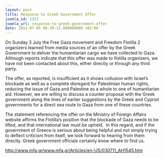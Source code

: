 ```yaml
---
layout: post
title: Response to Greek Government Offer
joomla_id: 1323
joomla_url: response-to-greek-government-offer
date: 2011-07-05 06:39:12.000000000 +02:00
---
```

<p>On Sunday 3 July the Free Gaza movement and Freedom Flotilla 2 organizers learned from media sources of an offer by the Greek Government to deliver the humanitarian cargo we have collected to Gaza. Although reports indicate that this offer was made to flotilla organizers, we have not been contacted about this, either directly or through any third party.</p>
<p>The offer, as reported, is insufficient as it shows collusion with Israel’s blockade as well as a complete disregard for Palestinian human rights, reducing the issue of Gaza and Palestine as a whole to one of humanitarian aid. However, we are willing to discuss a counter proposal with the Greek government along the lines of earlier suggestions by the Greek and Cypriot governments for a direct sea route to Gaza from one of these countries.</p>
<p>The statement referencing the offer on the Ministry of Foreign Affairs website affirms the Flotilla’s position that the blockade of Gaza needs to be lifted, and that international law must be upheld.  In this regard, and if the government of Greece is serious about being helpful and not simply trying to deflect criticism from itself, we look forward to hearing from them directly. Greek government officials certainly know where to find us.</p>
<p><a href="http://www.mfa.gr/www.mfa.gr/Articles/en-US/030711_AH1545.htm">http://www.mfa.gr/www.mfa.gr/Articles/en-US/030711_AH1545.htm</a></p>
<p> </p>
<p> </p>
